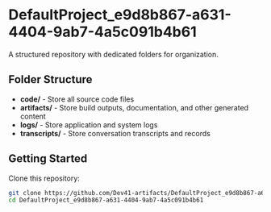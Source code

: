 # DefaultProject_e9d8b867-a631-4404-9ab7-4a5c091b4b61
A structured repository with dedicated folders for organization.

## Folder Structure

- **code/** - Store all source code files
- **artifacts/** - Store build outputs, documentation, and other generated content
- **logs/** - Store application and system logs
- **transcripts/** - Store conversation transcripts and records

## Getting Started

Clone this repository:
```bash
git clone https://github.com/Dev41-artifacts/DefaultProject_e9d8b867-a631-4404-9ab7-4a5c091b4b61
cd DefaultProject_e9d8b867-a631-4404-9ab7-4a5c091b4b61
```
